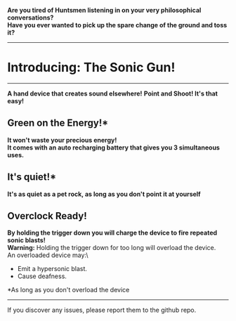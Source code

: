 **Are you tired of Huntsmen listening in on your very philosophical conversations?**\
**Have you ever wanted to pick up the spare change of the ground and toss it?**
***
# Introducing: The Sonic Gun!
***
**A hand device that creates sound elsewhere!**
**Point and Shoot! It's that easy!**
## Green on the Energy!*
**It won't waste your precious energy!**\
**It comes with an auto recharging battery that gives you 3 simultaneous uses.**
## It's quiet!*
**It's as quiet as a pet rock, as long as you don't point it at yourself**
## Overclock Ready!
**By holding the trigger down you will charge the device to fire repeated sonic blasts!**\
**Warning:** Holding the trigger down for too long will overload the device.\
An overloaded device may:\
* Emit a hypersonic blast.
* Cause deafness.

*As long as you don't overload the device

***
If you discover any issues, please report them to the github repo.